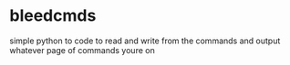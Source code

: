 # bleedcmds
simple python to code to read and write from the commands and output whatever page of commands youre on
